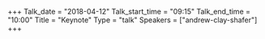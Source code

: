 +++
Talk_date = "2018-04-12"
Talk_start_time = "09:15"
Talk_end_time = "10:00"
Title = "Keynote"
Type = "talk"
Speakers = ["andrew-clay-shafer"]
+++

